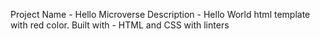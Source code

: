 Project Name - Hello Microverse
Description - Hello World html template with red color.
Built with - HTML and CSS with linters